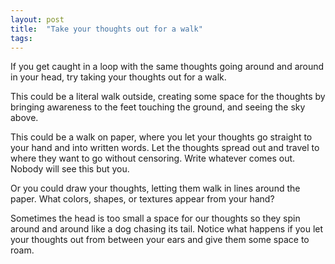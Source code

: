 ```yaml
---
layout: post
title:  "Take your thoughts out for a walk"
tags: 
---
```


If you get caught in a loop with the same thoughts going around and around in your head, try taking your thoughts out for a walk.

This could be a literal walk outside, creating some space for the thoughts by bringing awareness to the feet touching the ground, and seeing the sky above.

This could be a walk on paper, where you let your thoughts go straight to your hand and into written words. Let the thoughts spread out and travel to where they want to go without censoring. Write whatever comes out. Nobody will see this but you.

Or you could draw your thoughts, letting them walk in lines around the paper. What colors, shapes, or textures appear from your hand?

Sometimes the head is too small a space for our thoughts so they spin around and around like a dog chasing its tail. Notice what happens if you let your thoughts out from between your ears and give them some space to roam.